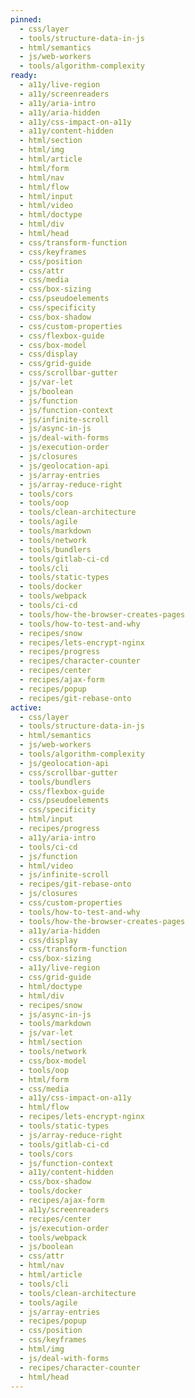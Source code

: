 ```yaml
---
pinned:
  - css/layer
  - tools/structure-data-in-js
  - html/semantics
  - js/web-workers
  - tools/algorithm-complexity
ready:
  - a11y/live-region
  - a11y/screenreaders
  - a11y/aria-intro
  - a11y/aria-hidden
  - a11y/css-impact-on-a11y
  - a11y/content-hidden
  - html/section
  - html/img
  - html/article
  - html/form
  - html/nav
  - html/flow
  - html/input
  - html/video
  - html/doctype
  - html/div
  - html/head
  - css/transform-function
  - css/keyframes
  - css/position
  - css/attr
  - css/media
  - css/box-sizing
  - css/pseudoelements
  - css/specificity
  - css/box-shadow
  - css/custom-properties
  - css/flexbox-guide
  - css/box-model
  - css/display
  - css/grid-guide
  - css/scrollbar-gutter
  - js/var-let
  - js/boolean
  - js/function
  - js/function-context
  - js/infinite-scroll
  - js/async-in-js
  - js/deal-with-forms
  - js/execution-order
  - js/closures
  - js/geolocation-api
  - js/array-entries
  - js/array-reduce-right
  - tools/cors
  - tools/oop
  - tools/clean-architecture
  - tools/agile
  - tools/markdown
  - tools/network
  - tools/bundlers
  - tools/gitlab-ci-cd
  - tools/cli
  - tools/static-types
  - tools/docker
  - tools/webpack
  - tools/ci-cd
  - tools/how-the-browser-creates-pages
  - tools/how-to-test-and-why
  - recipes/snow
  - recipes/lets-encrypt-nginx
  - recipes/progress
  - recipes/character-counter
  - recipes/center
  - recipes/ajax-form
  - recipes/popup
  - recipes/git-rebase-onto
active:
  - css/layer
  - tools/structure-data-in-js
  - html/semantics
  - js/web-workers
  - tools/algorithm-complexity
  - js/geolocation-api
  - css/scrollbar-gutter
  - tools/bundlers
  - css/flexbox-guide
  - css/pseudoelements
  - css/specificity
  - html/input
  - recipes/progress
  - a11y/aria-intro
  - tools/ci-cd
  - js/function
  - html/video
  - js/infinite-scroll
  - recipes/git-rebase-onto
  - js/closures
  - css/custom-properties
  - tools/how-to-test-and-why
  - tools/how-the-browser-creates-pages
  - a11y/aria-hidden
  - css/display
  - css/transform-function
  - css/box-sizing
  - a11y/live-region
  - css/grid-guide
  - html/doctype
  - html/div
  - recipes/snow
  - js/async-in-js
  - tools/markdown
  - js/var-let
  - html/section
  - tools/network
  - css/box-model
  - tools/oop
  - html/form
  - css/media
  - a11y/css-impact-on-a11y
  - html/flow
  - recipes/lets-encrypt-nginx
  - tools/static-types
  - js/array-reduce-right
  - tools/gitlab-ci-cd
  - tools/cors
  - js/function-context
  - a11y/content-hidden
  - css/box-shadow
  - tools/docker
  - recipes/ajax-form
  - a11y/screenreaders
  - recipes/center
  - js/execution-order
  - tools/webpack
  - js/boolean
  - css/attr
  - html/nav
  - html/article
  - tools/cli
  - tools/clean-architecture
  - tools/agile
  - js/array-entries
  - recipes/popup
  - css/position
  - css/keyframes
  - html/img
  - js/deal-with-forms
  - recipes/character-counter
  - html/head
---
```


